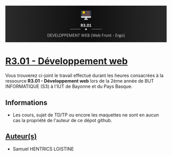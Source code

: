 ![alt text](src/img/header.png)


# [R3.01 - Développement web](#)

Vous trouverez ci-joint le travail effectué durant les heures consacrées à la ressource <strong>R3.01 - Développement web</strong> lors
de la 2ème année de BUT INFORMATIQUE (S3) à l'IUT de Bayonne et du Pays Basque.

## Informations
- Les cours, sujet de TD/TP ou encore les maquettes ne sont en aucun cas la propriété de l'auteur de ce dépot github.

## [Auteur(s)](#)
 - Samuel HENTRICS LOISTINE
